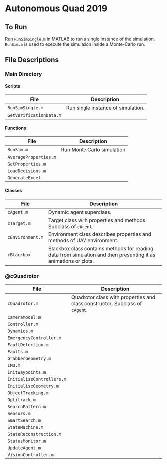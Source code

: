# Autonomous Quad 2019

## To Run
Run ``RunSimSingle.m`` in MATLAB to run a single instance of the simulation. ``RunSim.m`` is used to execute the simulation inside a Monte-Carlo run.

## File Descriptions

### Main Directory
#### Scripts
| File | Description |
| - | - |
| ``RunSimSingle.m`` | Run single instance of simulation. |
| ``GetVerificationData.m`` |  |

#### Functions
| File | Description |
| - | - |
| ``RunSim.m`` | Run Monte Carlo simulation |
| ``AverageProperties.m`` |  |
| ``GetProperties.m`` |  |
| ``LoadDecisions.m`` |  |
| ``GenerateExcel`` |  |

#### Classes
| File | Description |
| - | - |
| ``cAgent.m`` | Dynamic agent superclass. |
| ``cTarget.m`` | Target class with properties and methods. Subclass of ``cAgent``. |
| ``cEnvironment.m`` | Environment class describes properties and methods of UAV environment. |
| ``cBlackbox`` | Blackbox class contains methods for reading data from simulation and then presenting it as animations or plots. |

### @cQuadrotor
| File | Description |
| - | - |
| ``cQuadrotor.m`` | Quadrotor class with properties and class constructor. Subclass of ``cAgent``. |
| ``CameraModel.m`` |  |
| ``Controller.m`` |  |
| ``Dynamics.m`` |  |
| ``EmergencyController.m`` |  |
| ``FaultDetection.m`` |  |
| ``Faults.m`` |  |
| ``GrabberGeometry.m`` |  |
| ``IMU.m`` |  |
| ``InitWaypoints.m`` |  |
| ``InitialiseControllers.m`` |  |
| ``InitialiseGeometry.m`` |  |
| ``ObjectTracking.m`` |  |
| ``Optitrack.m`` |  |
| ``SearchPattern.m`` |  |
| ``Sensors.m`` |  |
| ``SmartSearch.m`` |  |
| ``StateMachine.m`` |  |
| ``StateReconstruction.m`` |  |
| ``StatusMonitor.m`` |  |
| ``UpdateAgent.m`` |  |
| ``VisionController.m`` |  |
